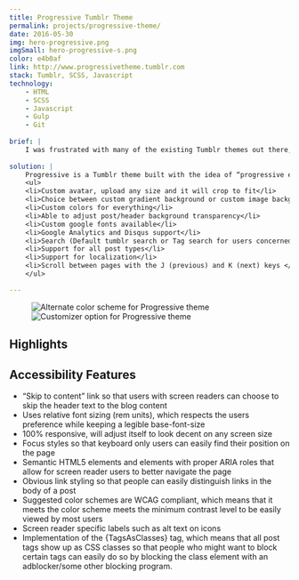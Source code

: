 ```yaml
---
title: Progressive Tumblr Theme
permalink: projects/progressive-theme/
date: 2016-05-30
img: hero-progressive.png
imgSmall: hero-progressive-s.png
color: e4b0af
link: http://www.progressivetheme.tumblr.com
stack: Tumblr, SCSS, Javascript
technology:
    - HTML
    - SCSS
    - Javascript
    - Gulp
    - Git
    
brief: | 
    I was frustrated with many of the existing Tumblr themes out there, most themes had tiny text, a lack of contrast and were not responsive at all. I knew that many people on Tumblr cared about accessibility, but most of the themes in the theme store didn't bother implementing features that considered the wide variety of devices and users that might want to just read a blog.
    
solution: |
    Progressive is a Tumblr theme built with the idea of “progressive enhancement” in mind, a web development concept that promotes the idea that everyone should be able to access basic content and functionality, regardless of what device you are using.  Being a Tumblr theme that focused on accessibility without sacrificing aesthetics or functionality, the Tumblr community responded well to Progressive, and it reached <strong>70 installs</strong> within the first 3 days of launch. Below is a list of base features the theme offers:
    <ul>
    <li>Custom avatar, upload any size and it will crop to fit</li>
    <li>Choice between custom gradient background or custom image background</li>
    <li>Custom colors for everything</li>
    <li>Able to adjust post/header background transparency</li>
    <li>Custom google fonts available</li>
    <li>Google Analytics and Disqus support</li>
    <li>Search (Default tumblr search or Tag search for users concerned with privacy)</li>
    <li>Support for all post types</li>
    <li>Support for localization</li>
    <li>Scroll between pages with the J (previous) and K (next) keys </li>
    </ul>

---
```

<figure class="projects__img-wrapper row full-width" style="background-color: #{{ page.color }}">
        <div class="projects__half">
            <img class="projects__img" src="{{ imgurl }}/img/progressive-1.png" alt="Alternate color scheme for Progressive theme">
        </div>
        <div class="projects__half">
            <img class="projects__img" src="{{ imgurl }}/img/progressive-3.png" alt="Customizer option for Progressive theme">
        </div>
</figure>

<div class="row">
    <section class="text-block">
        <h2>Highlights</h2>
        <h2 class="subheading">Accessibility Features</h2>
        <ul>
            <li>“Skip to content” link so that users with screen readers can choose to skip the header text to the blog content</li>
            <li>Uses relative font sizing (rem units), which respects the users preference while keeping a legible base-font-size</i>
            <li>100% responsive, will adjust itself to look decent on any screen size</li>
            <li>Focus styles so that keyboard only users can easily find their position on the page</li>
            <li>Semantic HTML5 elements and elements with proper ARIA roles that allow for screen reader users to better navigate the page</li>
            <li>Obvious link styling so that people can easily distinguish links in the body of a post</li>
            <li>Suggested color schemes are WCAG compliant, which means that it meets the color scheme meets the  minimum contrast level to be easily viewed by most users</li>
            <li>Screen reader specific labels such as alt text on icons</li>
            <li>Implementation of the {TagsAsClasses} tag, which means that all post tags show up as CSS classes so that people who might want to block certain tags can easily do so by blocking the class element with an adblocker/some other blocking program.</li>
        </ul>
    </section>
</div>
